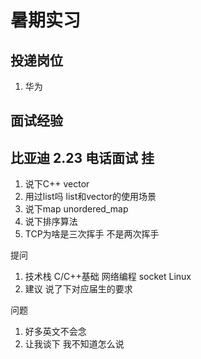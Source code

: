 # 暑期实习

## 投递岗位
1. 华为


## 面试经验
## 比亚迪 2.23 电话面试  挂
1.	说下C++ vector 
2.	用过list吗 list和vector的使用场景
3.	说下map unordered_map
4.	说下排序算法
5.	TCP为啥是三次挥手 不是两次挥手  

提问

1. 技术栈 C/C++基础 网络编程 socket Linux
2. 建议 说了下对应届生的要求 

问题
1. 好多英文不会念
2. 让我谈下 我不知道怎么说


